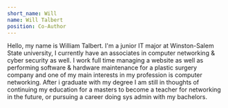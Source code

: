 ```yaml
---
short_name: Will
name: Will Talbert
position: Co-Author
---
```

Hello, my name is William Talbert. I'm a junior IT major at Winston-Salem State university, I currently have an associates in computer networking & cyber security as well.
I work full time managing a website as well as performing software & hardware maintenance for a plastic surgery company and one of my main interests in my profession is computer networking.
After i graduate with my degree I am still in thoughts of continuing my education for a masters to become a teacher for networking in the future, or pursuing a career doing sys admin with my bachelors.
